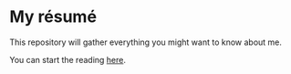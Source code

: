 # My résumé

This repository will gather everything you might want to know about me.

You can start the reading [here](CV.md).